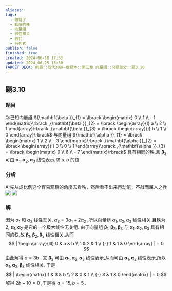 ```yaml
---
aliases: 
tags:
  - 做错了
  - 矩阵的秩
  - 向量组
  - 线性相关
  - 线代
  - 行列式
publish: false
finished: true
created: 2024-06-18 17:53
updated: 2024-06-25 15:50
TARGET DECK: 刷题::线代30讲-做题本::第三章 向量组::习题部分::题3.10
---
```

## 题3.10
### 题目
Q:已知向量组 ${\mathbf{\beta }}_{1} = \lbrack  \begin{matrix} 0 \\  1 \\   - 1 \end{matrix}\rbrack  ,{\mathbf{\beta }}_{2} = \lbrack  \begin{array}{l} a \\  2 \\  1 \end{array}\rbrack  ,{\mathbf{\beta }}_{3} = \lbrack  \begin{array}{l} b \\  1 \\  0 \end{array}\rbrack$ 与向量组 ${\mathbf{\alpha }}_{1} = \lbrack  \begin{matrix} 1 \\  2 \\   - 3 \end{matrix}\rbrack  ,{\mathbf{\alpha }}_{2} = \lbrack  \begin{array}{l} 3 \\  0 \\  1 \end{array}\rbrack  ,{\mathbf{\alpha }}_{3} = \lbrack  \begin{matrix} 9 \\  6 \\   - 7 \end{matrix}\rbrack$ 具有相同的秩,且 ${\mathbf{\beta }}_{3}$ 可由 ${\mathbf{\alpha }}_{1},{\mathbf{\alpha }}_{2},{\mathbf{\alpha }}_{3}$ 线性表示,求 $a,b$ 的值.
### 分析
A:先从成比例这个容易观察的角度去看秩，然后看不出来再动笔，不战而屈人之兵
![](https://img.hwenyi.tech/202409061138662.webp)
![](https://img.hwenyi.tech/202409061139200.webp)
### 解
因为 ${\alpha}_{1}$ 和 ${\alpha}_{2}$ 线性无关, ${\alpha}_{3} = 3{\alpha}_{1} + 2{\alpha}_{2}$ ,所以向量组 ${\alpha}_{1},{\alpha}_{2},{\alpha}_{3}$ 线性相关,且秩为 2, ${\mathbf{\alpha}}_{1},{\mathbf{\alpha}}_{2}$ 是它的一个极大线性无关组.
由于向量组 ${\mathbf{\beta}}_{1},{\mathbf{\beta}}_{2},{\mathbf{\beta}}_{3}$ 与 ${\mathbf{\alpha}}_{1},{\mathbf{\alpha}}_{2},{\mathbf{\alpha}}_{3}$ 具有相同的秩,故 ${\mathbf{\beta}}_{1},{\mathbf{\beta}}_{2},{\mathbf{\beta}}_{3}$ 线性相关,从而
$$
| \begin{array}{lll} 0 & a & b \\ 1 & 2 & 1 \\  {-} 1 & 1 & 0 \end{array} | = 0
$$
由此解得 $a = 3b$ .
又 ${\mathbf{\beta}}_{3}$ 可由 ${\mathbf{\alpha}}_{1},{\mathbf{\alpha}}_{2},{\mathbf{\alpha}}_{3}$ 线性表示,从而可由 ${\mathbf{\alpha}}_{1},{\mathbf{\alpha}}_{2}$ 线性表示,所以 ${\mathbf{\alpha}}_{1},{\mathbf{\alpha}}_{2},{\mathbf{\beta}}_{3}$ 线性相关. 于是
$$
| \begin{matrix} 1 & 3 & b \\ 2 & 0 & 1 \\  {-} 3 & 1 & 0 \end{matrix} | = 0
$$
解得 $2b {-} 10 = 0$ ,于是得 $a = 15,b = 5$ .
